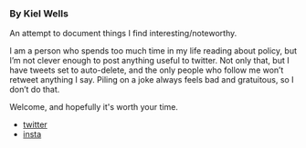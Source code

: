 ### By Kiel Wells

An attempt to document things I find interesting/noteworthy.

I am a person who spends too much time in my life reading about policy, but I’m not clever enough to post anything useful to twitter. Not only that, but I have tweets set to auto-delete, and the only people who follow me won’t retweet anything I say. Piling on a joke always feels bad and gratuitous, so I don’t do that.

Welcome, and hopefully it's worth your time.

* [twitter](https://twitter.com/kielwells)
* [insta](https://instagram.com/kielwells)
